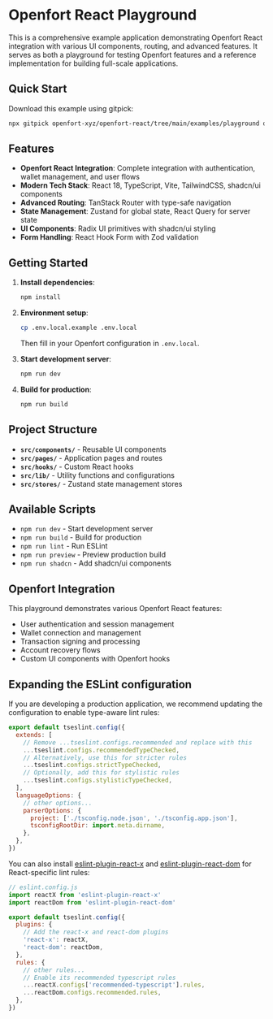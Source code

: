 # Openfort React Playground

This is a comprehensive example application demonstrating Openfort React integration with various UI components, routing, and advanced features. It serves as both a playground for testing Openfort features and a reference implementation for building full-scale applications.

## Quick Start

Download this example using gitpick:

```bash
npx gitpick openfort-xyz/openfort-react/tree/main/examples/playground openfort-playground && cd openfort-playground
```

## Features

- **Openfort React Integration**: Complete integration with authentication, wallet management, and user flows
- **Modern Tech Stack**: React 18, TypeScript, Vite, TailwindCSS, shadcn/ui components
- **Advanced Routing**: TanStack Router with type-safe navigation
- **State Management**: Zustand for global state, React Query for server state
- **UI Components**: Radix UI primitives with shadcn/ui styling
- **Form Handling**: React Hook Form with Zod validation

## Getting Started

1. **Install dependencies**:
   ```bash
   npm install
   ```

2. **Environment setup**:
   ```bash
   cp .env.local.example .env.local
   ```
   Then fill in your Openfort configuration in `.env.local`.

3. **Start development server**:
   ```bash
   npm run dev
   ```

4. **Build for production**:
   ```bash
   npm run build
   ```

## Project Structure

- **`src/components/`** - Reusable UI components
- **`src/pages/`** - Application pages and routes
- **`src/hooks/`** - Custom React hooks
- **`src/lib/`** - Utility functions and configurations
- **`src/stores/`** - Zustand state management stores

## Available Scripts

- `npm run dev` - Start development server
- `npm run build` - Build for production
- `npm run lint` - Run ESLint
- `npm run preview` - Preview production build
- `npm run shadcn` - Add shadcn/ui components

## Openfort Integration

This playground demonstrates various Openfort React features:

- User authentication and session management
- Wallet connection and management
- Transaction signing and processing
- Account recovery flows
- Custom UI components with Openfort hooks

## Expanding the ESLint configuration

If you are developing a production application, we recommend updating the configuration to enable type-aware lint rules:

```js
export default tseslint.config({
  extends: [
    // Remove ...tseslint.configs.recommended and replace with this
    ...tseslint.configs.recommendedTypeChecked,
    // Alternatively, use this for stricter rules
    ...tseslint.configs.strictTypeChecked,
    // Optionally, add this for stylistic rules
    ...tseslint.configs.stylisticTypeChecked,
  ],
  languageOptions: {
    // other options...
    parserOptions: {
      project: ['./tsconfig.node.json', './tsconfig.app.json'],
      tsconfigRootDir: import.meta.dirname,
    },
  },
})
```

You can also install [eslint-plugin-react-x](https://github.com/Rel1cx/eslint-react/tree/main/packages/plugins/eslint-plugin-react-x) and [eslint-plugin-react-dom](https://github.com/Rel1cx/eslint-react/tree/main/packages/plugins/eslint-plugin-react-dom) for React-specific lint rules:

```js
// eslint.config.js
import reactX from 'eslint-plugin-react-x'
import reactDom from 'eslint-plugin-react-dom'

export default tseslint.config({
  plugins: {
    // Add the react-x and react-dom plugins
    'react-x': reactX,
    'react-dom': reactDom,
  },
  rules: {
    // other rules...
    // Enable its recommended typescript rules
    ...reactX.configs['recommended-typescript'].rules,
    ...reactDom.configs.recommended.rules,
  },
})
```
